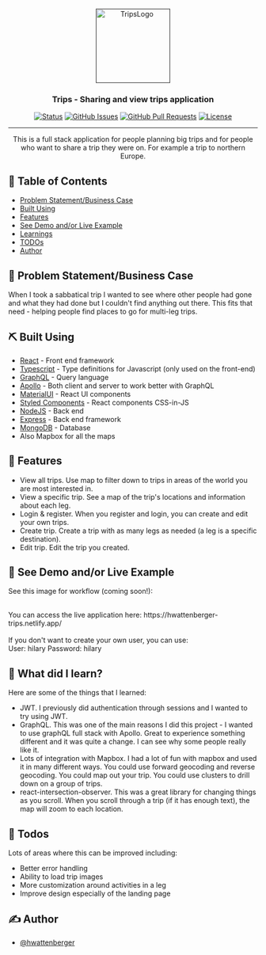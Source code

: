<p align="center">
  <a href="" rel="noopener">
 <img width=150px height=150px src="https://hilary-wattenberger.netlify.app/images/travel.ico" alt="TripsLogo"></a>
</p>

<h3 align="center">Trips - Sharing and view trips application</h3>

<div align="center">

  [![Status](https://img.shields.io/badge/status-active-success.svg)]() 
  [![GitHub Issues](https://img.shields.io/github/issues/hwattenberger/trips.svg)](https://github.com/hwattenberger/trips/issues)
  [![GitHub Pull Requests](https://img.shields.io/github/issues-pr/hwattenberger/trips.svg)](https://github.com/hwattenberger/trips/pulls)
  [![License](https://img.shields.io/badge/license-MIT-blue.svg)](/LICENSE)

</div>

---

<p align="center"> This is a full stack application for people planning big trips and for people who want to share a trip they were on.  For example a trip to northern Europe.
    <br> 
</p>

## 📝 Table of Contents
- [Problem Statement/Business Case](#businesscase)
- [Built Using](#built_using)
- [Features](#about)
- [See Demo and/or Live Example](#example)
- [Learnings](#learnings)
- [TODOs](#todos)
- [Author](#authors)

## 🧐 Problem Statement/Business Case <a name = "businesscase"></a>
When I took a sabbatical trip I wanted to see where other people had gone and what they had done but I couldn't find anything out there.  This fits that need - helping people find places to go for multi-leg trips.

## ⛏️ Built Using <a name = "built_using"></a>
- [React](https://reactjs.org/) - Front end framework
- [Typescript](https://www.typescriptlang.org/) - Type definitions for Javascript (only used on the front-end)
- [GraphQL](https://graphql.org/) - Query language
- [Apollo](https://www.apollographql.com/) - Both client and server to work better with GraphQL
- [MaterialUI](https://v4.mui.com/) - React UI components
- [Styled Components](https://styled-components.com/) - React components CSS-in-JS
- [NodeJS](https://nodejs.org/en/) - Back end
- [Express](https://expressjs.com/) - Back end framework 
- [MongoDB](https://www.mongodb.com/) - Database
- Also Mapbox for all the maps

## 🧐 Features <a name = "about"></a>
- View all trips.  Use map to filter down to trips in areas of the world you are most interested in.
- View a specific trip.  See a map of the trip's locations and information about each leg.
- Login & register.  When you register and login, you can create and edit your own trips.
- Create trip.  Create a trip with as many legs as needed (a leg is a specific destination).
- Edit trip.  Edit the trip you created.

## 🏁 See Demo and/or Live Example <a name = "example"></a>
See this image for workflow (coming soon!):
<!-- <img width=800px src="https://hilary-wattenberger.netlify.app/images/SpotifyProject2.gif" alt="Sample workflow"> -->
<br>
You can access the live application here: https://hwattenberger-trips.netlify.app/ <br><br>
If you don't want to create your own user, you can use: <br>
User: hilary Password: hilary

## 🎈 What did I learn? <a name="learnings"></a>
Here are some of the things that I learned:
- JWT. I previously did authentication through sessions and I wanted to try using JWT.
- GraphQL. This was one of the main reasons I did this project - I wanted to use graphQL full stack with Apollo. Great to experience something different and it was quite a change. I can see why some people really like it.
- Lots of integration with Mapbox. I had a lot of fun with mapbox and used it in many different ways. You could use forward geocoding and reverse geocoding. You could map out your trip. You could use clusters to drill down on a group of trips.
- react-intersection-observer. This was a great library for changing things as you scroll. When you scroll through a trip (if it has enough text), the map will zoom to each location.

## 🎈 Todos <a name="todos"></a>
Lots of areas where this can be improved including:
- Better error handling
- Ability to load trip images
- More customization around activities in a leg
- Improve design especially of the landing page

## ✍️ Author <a name = "authors"></a>
- [@hwattenberger](https://github.com/hwattenberger)

